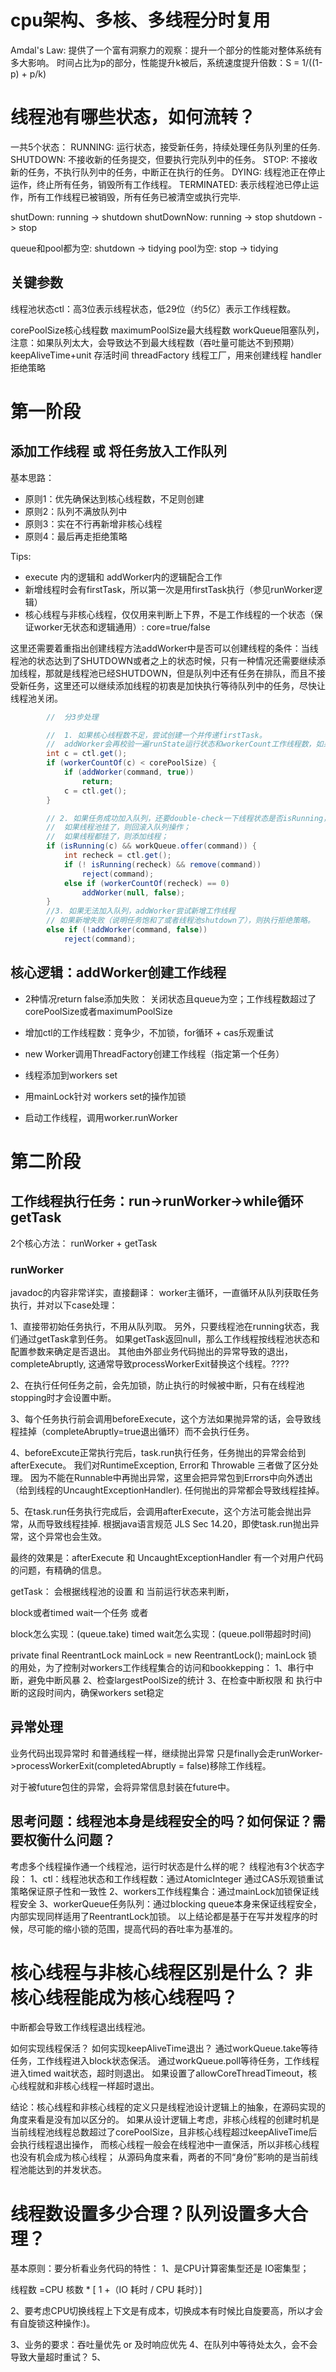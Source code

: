 # cpu架构、多核、多线程分时复用
Amdal's Law: 提供了一个富有洞察力的观察：提升一个部分的性能对整体系统有多大影响。
时间占比为p的部分，性能提升k被后，系统速度提升倍数：S = 1/((1-p) + p/k)

# 线程池有哪些状态，如何流转？

一共5个状态：
RUNNING: 运行状态，接受新任务，持续处理任务队列里的任务.
SHUTDOWN: 不接收新的任务提交，但要执行完队列中的任务。
STOP: 不接收新的任务，不执行队列中的任务，中断正在执行的任务。
DYING: 线程池正在停止运作，终止所有任务，销毁所有工作线程。
TERMINATED: 表示线程池已停止运作，所有工作线程已被销毁，所有任务已被清空或执行完毕.

shutDown: running -> shutdown
shutDownNow: 
    running -> stop
    shutdown -> stop

queue和pool都为空: shutdown -> tidying
pool为空: stop -> tidying

## 关键参数

线程池状态ctl：高3位表示线程状态，低29位（约5亿）表示工作线程数。

corePoolSize核心线程数
maximumPoolSize最大线程数
workQueue阻塞队列，注意：如果队列太大，会导致达不到最大线程数（吞吐量可能达不到预期）
keepAliveTime+unit 存活时间
threadFactory 线程工厂，用来创建线程
handler 拒绝策略

# 第一阶段

## 添加工作线程 或 将任务放入工作队列

基本思路：
- 原则1：优先确保达到核心线程数，不足则创建
- 原则2：队列不满放队列中
- 原则3：实在不行再新增非核心线程
- 原则4：最后再走拒绝策略

Tips:
- execute 内的逻辑和 addWorker内的逻辑配合工作
- 新增线程时会有firstTask，所以第一次是用firstTask执行（参见runWorker逻辑）
- 核心线程与非核心线程，仅仅用来判断上下界，不是工作线程的一个状态（保证worker无状态和逻辑通用）: core=true/false

这里还需要着重指出创建线程方法addWorker中是否可以创建线程的条件：当线程池的状态达到了SHUTDOWN或者之上的状态时候，只有一种情况还需要继续添加线程，那就是线程池已经SHUTDOWN，但是队列中还有任务在排队，而且不接受新任务，这里还可以继续添加线程的初衷是加快执行等待队列中的任务，尽快让线程池关闭。



```java
        //  分3步处理

        //  1. 如果核心线程数不足，尝试创建一个并传递firstTask。
        //  addWorker会再校验一遍runState运行状态和workerCount工作线程数，如果校验不通过则返回false来避免创建过多的线程。
        int c = ctl.get();
        if (workerCountOf(c) < corePoolSize) {
            if (addWorker(command, true))
                return;
            c = ctl.get();
        }

        // 2. 如果任务成功加入队列，还要double-check一下线程状态是否isRunning，以防线程池关闭了 或者线程都都挂了：
        //  如果线程池挂了，则回滚入队列操作；
        //  如果线程都挂了，则添加线程；
        if (isRunning(c) && workQueue.offer(command)) {
            int recheck = ctl.get();
            if (! isRunning(recheck) && remove(command))
                reject(command);
            else if (workerCountOf(recheck) == 0)
                addWorker(null, false);
        }
        //3. 如果无法加入队列，addWorker尝试新增工作线程
        // 如果新增失败（说明任务饱和了或者线程池shutdown了），则执行拒绝策略。
        else if (!addWorker(command, false))
            reject(command);
```


## 核心逻辑：addWorker创建工作线程 
- 2种情况return false添加失败： 关闭状态且queue为空；工作线程数超过了corePoolSize或者maximumPoolSize
- 增加ctl的工作线程数：竞争少，不加锁，for循环 + cas乐观重试 

- new Worker调用ThreadFactory创建工作线程（指定第一个任务）
- 线程添加到workers set
- 用mainLock针对 workers set的操作加锁
- 启动工作线程，调用worker.runWorker


#  第二阶段
## 工作线程执行任务：run->runWorker->while循环getTask 
2个核心方法： runWorker + getTask


### runWorker
javadoc的内容非常详实，直接翻译：
worker主循环，一直循环从队列获取任务执行，并对以下case处理：

1、直接带初始任务执行，不用从队列取。
另外，只要线程池在running状态，我们通过getTask拿到任务。
如果getTask返回null，那么工作线程按线程池状态和配置参数来确定是否退出。
其他由外部业务代码抛出的异常导致的退出，completeAbruptly,  这通常导致processWorkerExit替换这个线程。????

2、在执行任何任务之前，会先加锁，防止执行的时候被中断，只有在线程池stopping时才会设置中断。

3、每个任务执行前会调用beforeExecute，这个方法如果抛异常的话，会导致线程挂掉（completeAbruptly=true退出循环）而不会执行任务。

4、beforeExcute正常执行完后，task.run执行任务，任务抛出的异常会给到afterExecute。
我们对RuntimeException, Error和 Throwable 三者做了区分处理。
因为不能在Runnable中再抛出异常，这里会把异常包到Errors中向外透出（给到线程的UncaughtExceptionHandler).
任何抛出的异常都会导致线程挂掉。

5、在task.run任务执行完成后，会调用afterExecute，这个方法可能会抛出异常，从而导致线程挂掉.
根据java语言规范 JLS Sec 14.20，即使task.run抛出异常，这个异常也会生效。

最终的效果是：afterExecute 和  UncaughtExceptionHandler 有一个对用户代码的问题，有精确的信息。

getTask：
会根据线程池的设置 和 当前运行状态来判断，

block或者timed wait一个任务
或者


block怎么实现：(queue.take)
timed wait怎么实现：(queue.poll带超时时间)



private final ReentrantLock mainLock = new ReentrantLock();
mainLock 锁的用处，为了控制对workers工作线程集合的访问和bookkepping：
1、串行中断，避免中断风暴
2、检查largestPoolSize的统计
3、在检查中断权限 和 执行中断的这段时间内，确保workers set稳定

## 异常处理
业务代码出现异常时
和普通线程一样，继续抛出异常
只是finally会走runWorker->processWorkerExit(completedAbruptly = false)移除工作线程。

对于被future包住的异常，会将异常信息封装在future中。


## 思考问题：线程池本身是线程安全的吗？如何保证？需要权衡什么问题？
考虑多个线程操作通一个线程池，运行时状态是什么样的呢？
线程池有3个状态字段：
1、ctl：线程池状态和工作线程数：通过AtomicInteger 通过CAS乐观锁重试策略保证原子性和一致性
2、workers工作线程集合：通过mainLock加锁保证线程安全
3、workerQueue任务队列：通过blocking queue本身来保证线程安全，内部实现同样适用了ReentrantLock加锁。
以上结论都是基于在写并发程序的时候，尽可能的缩小锁的范围，提高代码的吞吐率为基准的。


# 核心线程与非核心线程区别是什么？ 非核心线程能成为核心线程吗？
中断都会导致工作线程退出线程池。

如何实现线程保活？ 如何实现keepAliveTime退出？
通过workQueue.take等待任务，工作线程进入block状态保活。
通过workQueue.poll等待任务，工作线程进入timed wait状态，超时则退出。
如果设置了allowCoreThreadTimeout，核心线程就和非核心线程一样超时退出。


结论：核心线程和非核心线程的定义只是线程池设计逻辑上的抽象，在源码实现的角度来看是没有加以区分的。
如果从设计逻辑上考虑，非核心线程的创建时机是当前线程池线程总数超过了corePoolSize，且非核心线程超过keepAliveTime后会执行线程退出操作，
而核心线程一般会在线程池中一直保活，所以非核心线程也没有机会成为核心线程；
从源码角度来看，两者的不同“身份”影响的是当前线程池能达到的并发状态。


# 线程数设置多少合理？队列设置多大合理？

基本原则：要分析看业务代码的特性：
1、是CPU计算密集型还是 IO密集型；

线程数 =CPU 核数 * [ 1 +（IO 耗时 / CPU 耗时）]

2、要考虑CPU切换线程上下文是有成本，切换成本有时候比自旋要高，所以才会有自旋锁这种操作:)。


3、业务的要求：吞吐量优先 or 及时响应优先
4、在队列中等待处太久，会不会导致大量超时重试？
5、

